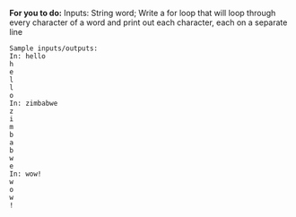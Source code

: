 **For you to do:**
Inputs:
String word;
Write a for loop that will loop through every character of a word and print out each character, each on a separate line
```
Sample inputs/outputs:
In: hello
h
e
l
l
o
In: zimbabwe
z
i
m
b
a
b
w
e
In: wow!
w
o
w
!
```